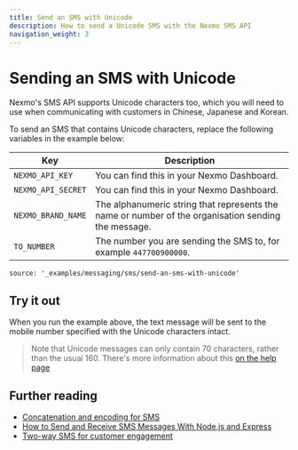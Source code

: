 ```yaml
---
title: Send an SMS with Unicode
description: How to send a Unicode SMS with the Nexmo SMS API
navigation_weight: 3
---
```


# Sending an SMS with Unicode

Nexmo's SMS API supports Unicode characters too, which you will need to use when communicating with customers in Chinese, Japanese and Korean.

To send an SMS that contains Unicode characters, replace the following variables in the example below:

Key | Description
-- | --
`NEXMO_API_KEY` | You can find this in your Nexmo Dashboard.
`NEXMO_API_SECRET` | You can find this in your Nexmo Dashboard.
`NEXMO_BRAND_NAME` | The alphanumeric string that represents the name or number of the organisation sending the message.
`TO_NUMBER` | The number you are sending the SMS to, for example `447700900000`.

```code_snippets
source: '_examples/messaging/sms/send-an-sms-with-unicode'
```

## Try it out

When you run the example above, the text message will be sent to the mobile number specified with the Unicode characters intact.

> Note that Unicode messages can only contain 70 characters, rather than the usual 160. There's more information about this [on the help page](https://help.nexmo.com/hc/en-us/articles/204076866-How-long-is-a-single-SMS-body-)

## Further reading

* [Concatenation and encoding for SMS](/messaging/sms/guides/concatenation-and-encoding)
* [How to Send and Receive SMS Messages With Node.js and Express](https://www.nexmo.com/blog/2019/09/16/how-to-send-and-receive-sms-messages-with-node-js-and-express-dr)
* [Two-way SMS for customer engagement](/tutorials/two-way-sms-for-customer-engagement)
